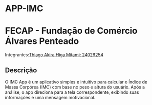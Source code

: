 # APP-IMC

# FECAP - Fundação de Comércio Álvares Penteado
Integrantes:<a href="https://github.com/ThiagoAkira0">Thiago Akira Higa Mitami: 24026254</a>

## Descrição
O IMC App é um aplicativo simples e intuitivo para calcular o Índice de Massa Corpórea (IMC) com base no peso e altura do usuário. Após a análise, o app direciona para a tela correspondente, exibindo suas informações e uma mensagem motivacional.
